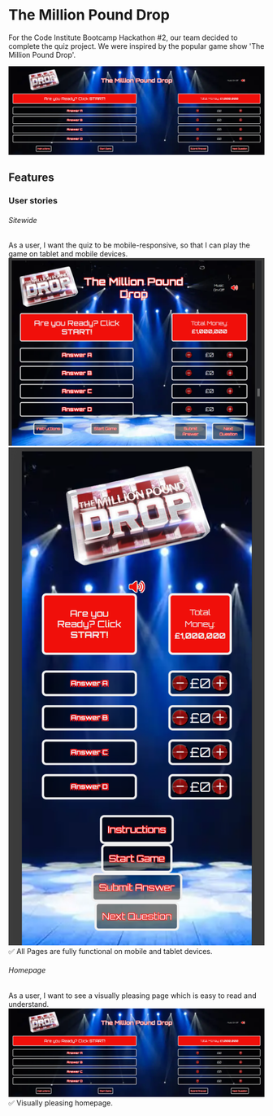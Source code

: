 # The Million Pound Drop

For the Code Institute Bootcamp Hackathon #2, our team decided to complete the quiz project. We were inspired by the popular game show 'The Million Pound Drop'.

<img src="assets/images/MPD-Homepage.png" alt="Homepage">

## Features

### User stories

###### Sitewide
As a user, I want the quiz to be mobile-responsive, so that I can play the game on tablet and mobile devices.
<img src="assets/images/MPD-Tablet.png" alt="Tablet Image"> <img src="assets/images/MPD-Iphone.png" alt="Iphone Image">
✅ All Pages are fully functional on mobile and tablet devices.

###### Homepage
As a user, I want to see a visually pleasing page which is easy to read and understand.
<img src="assets/images/MPD-Homepage.png" alt="Homepage">
✅ Visually pleasing homepage.

######


